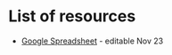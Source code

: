 # List of resources

  - [Google Spreadsheet](https://docs.google.com/spreadsheets/d/1aAf1WWgXFvYWSPJT_KHxEOeKG9U0NAZVVkR7xVd0LG4/edit#gid=0) - editable Nov 23